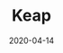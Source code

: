 ---
layout: page
title: Keap
permalink: /keap
domain: keapbk.com
status: live
tags: home
date: 2020-04-14
---